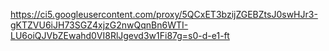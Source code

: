 https://ci5.googleusercontent.com/proxy/5QCxET3bzijZGEBZtsJ0swHJr3-gKTZVU6iJH73SGZ4xjzG2nwQqnBn6WTI-LU6oiQJVbZEwahd0VI8RlJgevd3w1Fi87g=s0-d-e1-ft
